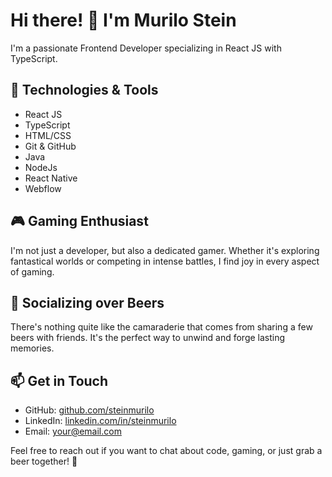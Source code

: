 # Hi there! 👋 I'm Murilo Stein

I'm a passionate Frontend Developer specializing in React JS with TypeScript.

## 🚀 Technologies & Tools

- React JS
- TypeScript
- HTML/CSS
- Git & GitHub
- Java
- NodeJs
- React Native
- Webflow

## 🎮 Gaming Enthusiast

I'm not just a developer, but also a dedicated gamer. Whether it's exploring fantastical worlds or competing in intense battles, I find joy in every aspect of gaming.

## 🍻 Socializing over Beers

There's nothing quite like the camaraderie that comes from sharing a few beers with friends. It's the perfect way to unwind and forge lasting memories.

## 📫 Get in Touch

- GitHub: [github.com/steinmurilo](https://github.com/steinmurilo)
- LinkedIn: [linkedin.com/in/steinmurilo](https://linkedin.com/in/steinmurilo)
- Email: your@email.com

Feel free to reach out if you want to chat about code, gaming, or just grab a beer together! 🍻
